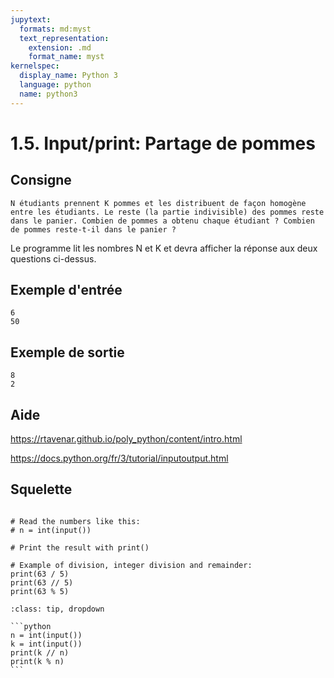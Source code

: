 ```yaml
---
jupytext:
  formats: md:myst
  text_representation:
    extension: .md
    format_name: myst
kernelspec:
  display_name: Python 3
  language: python
  name: python3
---
```


# 1.5. Input/print: Partage de pommes

## Consigne

`N étudiants prennent K pommes et les distribuent de façon homogène entre les étudiants. Le reste (la partie indivisible) des pommes reste dans le panier. Combien de pommes a obtenu chaque étudiant ? Combien de pommes reste-t-il dans le panier ?`

Le programme lit les nombres N et K et devra afficher la réponse aux deux questions ci-dessus.


## Exemple d'entrée

```
6
50
```

## Exemple de sortie

```
8
2
```

## Aide

https://rtavenar.github.io/poly_python/content/intro.html

https://docs.python.org/fr/3/tutorial/inputoutput.html

## Squelette

```{code-cell} ipython3

# Read the numbers like this:
# n = int(input())

# Print the result with print()

# Example of division, integer division and remainder:
print(63 / 5)
print(63 // 5)
print(63 % 5)
```

````{admonition} Cliquez ici pour voir la solution
:class: tip, dropdown

```python
n = int(input())
k = int(input())
print(k // n)
print(k % n)
```
````
